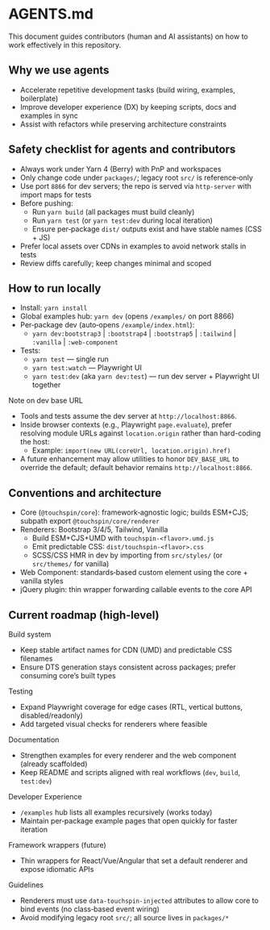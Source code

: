 # AGENTS.md

This document guides contributors (human and AI assistants) on how to work effectively in this repository.

## Why we use agents
- Accelerate repetitive development tasks (build wiring, examples, boilerplate)
- Improve developer experience (DX) by keeping scripts, docs and examples in sync
- Assist with refactors while preserving architecture constraints

## Safety checklist for agents and contributors
- Always work under Yarn 4 (Berry) with PnP and workspaces
- Only change code under `packages/`; legacy root `src/` is reference‑only
- Use port `8866` for dev servers; the repo is served via `http-server` with import maps for tests
- Before pushing:
  - Run `yarn build` (all packages must build cleanly)
  - Run `yarn test` (or `yarn test:dev` during local iteration)
  - Ensure per‑package `dist/` outputs exist and have stable names (CSS + JS)
- Prefer local assets over CDNs in examples to avoid network stalls in tests
- Review diffs carefully; keep changes minimal and scoped

## How to run locally
- Install: `yarn install`
- Global examples hub: `yarn dev` (opens `/examples/` on port 8866)
- Per‑package dev (auto‑opens `/example/index.html`):
  - `yarn dev:bootstrap3` | `:bootstrap4` | `:bootstrap5` | `:tailwind` | `:vanilla` | `:web-component`
- Tests:
  - `yarn test` — single run
  - `yarn test:watch` — Playwright UI
  - `yarn test:dev` (aka `yarn dev:test`) — run dev server + Playwright UI together

Note on dev base URL
- Tools and tests assume the dev server at `http://localhost:8866`.
- Inside browser contexts (e.g., Playwright `page.evaluate`), prefer resolving module URLs against `location.origin` rather than hard-coding the host:
  - Example: `import(new URL(coreUrl, location.origin).href)`
- A future enhancement may allow utilities to honor `DEV_BASE_URL` to override the default; default behavior remains `http://localhost:8866`.

## Conventions and architecture
- Core (`@touchspin/core`): framework‑agnostic logic; builds ESM+CJS; subpath export `@touchspin/core/renderer`
- Renderers: Bootstrap 3/4/5, Tailwind, Vanilla
  - Build ESM+CJS+UMD with `touchspin-<flavor>.umd.js`
  - Emit predictable CSS: `dist/touchspin-<flavor>.css`
  - SCSS/CSS HMR in dev by importing from `src/styles/` (or `src/themes/` for vanilla)
- Web Component: standards‑based custom element using the core + vanilla styles
- jQuery plugin: thin wrapper forwarding callable events to the core API

## Current roadmap (high‑level)

Build system
- Keep stable artifact names for CDN (UMD) and predictable CSS filenames
- Ensure DTS generation stays consistent across packages; prefer consuming core’s built types

Testing
- Expand Playwright coverage for edge cases (RTL, vertical buttons, disabled/readonly)
- Add targeted visual checks for renderers where feasible

Documentation
- Strengthen examples for every renderer and the web component (already scaffolded)
- Keep README and scripts aligned with real workflows (`dev`, `build`, `test:dev`)

Developer Experience
- `/examples` hub lists all examples recursively (works today)
- Maintain per‑package example pages that open quickly for faster iteration

Framework wrappers (future)
- Thin wrappers for React/Vue/Angular that set a default renderer and expose idiomatic APIs

Guidelines
- Renderers must use `data-touchspin-injected` attributes to allow core to bind events (no class‑based event wiring)
- Avoid modifying legacy root `src/`; all source lives in `packages/*`
